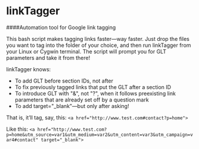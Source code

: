 linkTagger
==========

####Automation tool for Google link tagging

This bash script makes tagging links faster&mdash;way faster. Just drop the files you want to tag into the folder of your choice, and then run linkTagger from your Linux or Cygwin terminal. The script will prompt you for GLT parameters and take it from there!

linkTagger knows:
* To add GLT before section IDs, not after
* To fix previously tagged links that put the GLT after a section ID
* To introduce GLT with "&", not "?", when it follows preexisting link parameters that are already set off by a question mark
* To add target="_blank"&mdash;but only after asking!

That is, it&rsquo;ll tag, say, this: 
`<a href="http://www.test.com#contact?p=home">`

Like this: 
`<a href="http://www.test.com?p=home&utm_source=var1&utm_medium=var2&utm_content=var3&utm_campaign=var4#contact" target="_blank">`